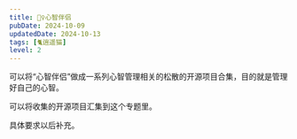 ```yaml
---
title: 🧚‍♀️心智伴侣
pubDate: 2024-10-09
updatedDate: 2024-10-13
tags: [🐈逍遥猫]
level: 2
---
```


可以将“心智伴侣”做成一系列心智管理相关的松散的开源项目合集，目的就是管理好自己的心智。

可以将收集的开源项目汇集到这个专题里。

具体要求以后补充。

